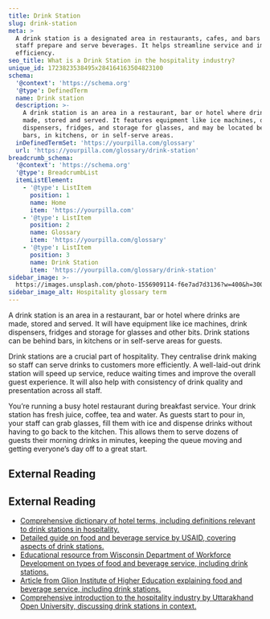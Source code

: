 ```yaml
---
title: Drink Station
slug: drink-station
meta: >
  A drink station is a designated area in restaurants, cafes, and bars where
  staff prepare and serve beverages. It helps streamline service and improve
  efficiency.
seo_title: What is a Drink Station in the hospitality industry?
unique_id: 1723823538495x284164163504823100
schema:
  '@context': 'https://schema.org'
  '@type': DefinedTerm
  name: Drink station
  description: >-
    A drink station is an area in a restaurant, bar or hotel where drinks are
    made, stored and served. It features equipment like ice machines, drink
    dispensers, fridges, and storage for glasses, and may be located behind
    bars, in kitchens, or in self-serve areas.
  inDefinedTermSet: 'https://yourpilla.com/glossary'
  url: 'https://yourpilla.com/glossary/drink-station'
breadcrumb_schema:
  '@context': 'https://schema.org'
  '@type': BreadcrumbList
  itemListElement:
    - '@type': ListItem
      position: 1
      name: Home
      item: 'https://yourpilla.com'
    - '@type': ListItem
      position: 2
      name: Glossary
      item: 'https://yourpilla.com/glossary'
    - '@type': ListItem
      position: 3
      name: Drink Station
      item: 'https://yourpilla.com/glossary/drink-station'
sidebar_image: >-
  https://images.unsplash.com/photo-1556909114-f6e7ad7d3136?w=400&h=300&fit=crop&auto=format
sidebar_image_alt: Hospitality glossary term
---
```


A drink station is an area in a restaurant, bar or hotel where drinks are made, stored and served. It will have equipment like ice machines, drink dispensers, fridges and storage for glasses and other bits. Drink stations can be behind bars, in kitchens or in self-serve areas for guests.

Drink stations are a crucial part of hospitality. They centralise drink making so staff can serve drinks to customers more efficiently. A well-laid-out drink station will speed up service, reduce waiting times and improve the overall guest experience. It will also help with consistency of drink quality and presentation across all staff.

You’re running a busy hotel restaurant during breakfast service. Your drink station has fresh juice, coffee, tea and water. As guests start to pour in, your staff can grab glasses, fill them with ice and dispense drinks without having to go back to the kitchen. This allows them to serve dozens of guests their morning drinks in minutes, keeping the queue moving and getting everyone’s day off to a great start.

## External Reading



## External Reading

*   [Comprehensive dictionary of hotel terms, including definitions relevant to drink stations in hospitality.](https://www.socialtables.com/blog/hospitality/hotel-terms-dictionary/)
*   [Detailed guide on food and beverage service by USAID, covering aspects of drink stations.](https://pdf.usaid.gov/pdf_docs/Pnadw328.pdf)
*   [Educational resource from Wisconsin Department of Workforce Development on types of food and beverage service, including drink stations.](https://dwd.wisconsin.gov/apprenticeship/ya/pdf/hospitality/app_k.pdf)
*   [Article from Glion Institute of Higher Education explaining food and beverage service, including drink stations.](https://www.glion.edu/magazine/food-beverage-service/)
*   [Comprehensive introduction to the hospitality industry by Uttarakhand Open University, discussing drink stations in context.](https://uou.ac.in/sites/default/files/slm/DHA-101.pdf)
